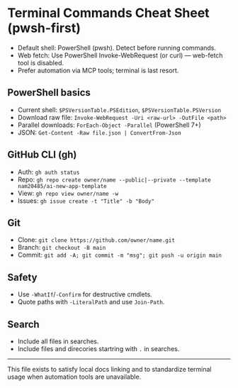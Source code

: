 # Terminal Commands Cheat Sheet (pwsh-first)

- Default shell: PowerShell (pwsh). Detect before running commands.
- Web fetch: Use PowerShell Invoke-WebRequest (or curl) — web-fetch tool is disabled.
- Prefer automation via MCP tools; terminal is last resort.

## PowerShell basics
- Current shell: `$PSVersionTable.PSEdition`, `$PSVersionTable.PSVersion`
- Download raw file: `Invoke-WebRequest -Uri <raw-url> -OutFile <path>`
- Parallel downloads: `ForEach-Object -Parallel` (PowerShell 7+)
- JSON: `Get-Content -Raw file.json | ConvertFrom-Json`

## GitHub CLI (gh)
- Auth: `gh auth status`
- Repo: `gh repo create owner/name --public|--private --template nam20485/ai-new-app-template`
- View: `gh repo view owner/name -w`
- Issues: `gh issue create -t "Title" -b "Body"`

## Git
- Clone: `git clone https://github.com/owner/name.git`
- Branch: `git checkout -B main`
- Commit: `git add -A; git commit -m "msg"; git push -u origin main`

## Safety
- Use `-WhatIf`/`-Confirm` for destructive cmdlets.
- Quote paths with `-LiteralPath` and use `Join-Path`.

## Search
- Include all files in searches.
- Include files and direcories startring with `.` in searches.

---
This file exists to satisfy local docs linking and to standardize terminal usage when automation tools are unavailable.
